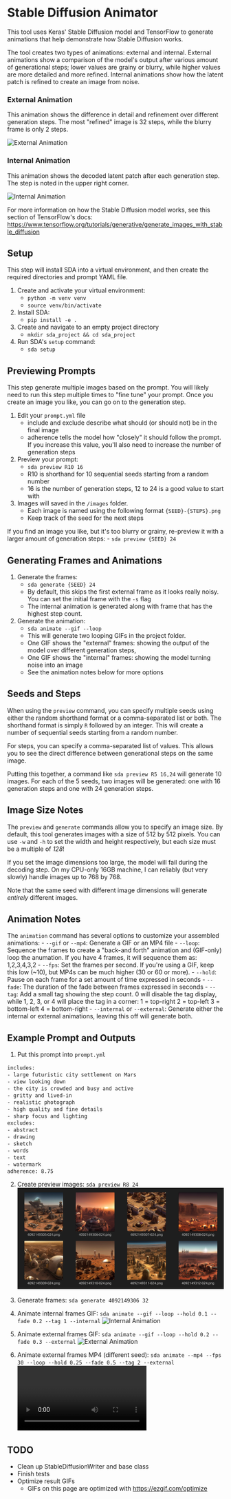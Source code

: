 # Stable Diffusion Animator

This tool uses Keras' Stable Diffusion model and TensorFlow to generate animations that
help demonstrate how Stable Diffusion works. 

The tool creates two types of animations: external and internal. External animations 
show a comparison of the model's output after various amount of generational steps; 
lower values are grainy or blurry, while higher values are more detailed and more
refined. Internal animations show how the latent patch is refined to create an image 
from noise. 

### External Animation

This animation shows the difference in detail and refinement over different generation
steps. The most "refined" image is 32 steps, while the blurry frame is only 2 steps.

![External Animation](/assets/4092149306_032_EXT.gif)

### Internal Animation

This animation shows the decoded latent patch after each generation step. The step is 
noted in the upper right corner.

![Internal Animation](/assets/4092149306_032_INT.gif)

For more information on how the Stable Diffusion model works, see this section of TensorFlow's docs:
https://www.tensorflow.org/tutorials/generative/generate_images_with_stable_diffusion

## Setup

This step will install SDA into a virtual environment, and then create the required 
directories and prompt YAML file.

1. Create and activate your virtual environment: 
    - `python -m venv venv`
    - `source venv/bin/activate`
2. Install SDA:
    - `pip install -e .`
3. Create and navigate to an empty project directory
    - `mkdir sda_project && cd sda_project`
4. Run SDA's `setup` command:
    - `sda setup`

## Previewing Prompts

This step generate multiple images based on the prompt. You will likely need to run this
step multiple times to "fine tune" your prompt. Once you create an image you like, you
can go on to the generation step.

1. Edit your `prompt.yml` file
    - include and exclude describe what should (or should not) be in the final image
    - adherence tells the model how "closely" it should follow the prompt. If you 
      increase this value, you'll also need to increase the number of generation steps
2. Preview your prompt:
    - `sda preview R10 16`
    - R10 is shorthand for 10 sequential seeds starting from a random number
    - 16 is the number of generation steps, 12 to 24 is a good value to start with
3. Images will saved in the `/images` folder.
    - Each image is named using the following format `{SEED}-{STEPS}.png`
    - Keep track of the seed for the next steps

If you find an image you like, but it's too blurry or grainy, re-preview it with a
larger amount of generation steps:
    - `sda preview {SEED} 24`

## Generating Frames and Animations

1. Generate the frames:
    - `sda generate {SEED} 24`
    - By default, this skips the first external frame as it looks really noisy. You can
      set the initial frame with the `-s` flag
    - The internal animation is generated along with frame that has the highest step count.
2. Generate the animation:
    - `sda animate --gif --loop`
    - This will generate two looping GIFs in the project folder.
    - One GIF shows the "external" frames: showing the output of the model over 
      different generation steps,
    - One GIF shows the "internal" frames: showing the model turning noise into an image
    - See the animation notes below for more options

## Seeds and Steps

When using the `preview` command, you can specify multiple seeds using either the random
shorthand format or a comma-separated list or both. The shorthand format is simply `R`
followed by an integer. This will create a number of sequential seeds starting from a 
random number.

For steps, you can specify a comma-separated list of values. This allows you to see the
direct difference between generational steps on the same image.

Putting this together, a command like `sda preview R5 16,24` will generate 10 images.
For each of the 5 seeds, two images will be generated: one with 16 generation steps and
one with 24 generation steps.

## Image Size Notes

The `preview` and `generate` commands allow you to specify an image size. By default, 
this tool generates images with a size of 512 by 512 pixels. You can use `-w` and `-h` 
to set the width and height respectively, but each size must be a multiple of *128*!

If you set the image dimensions too large, the model will fail during the decoding step.
On my CPU-only 16GB machine, I can reliably (but very slowly) handle images up to 768 by 768.

Note that the same seed with different image dimensions will generate _entirely_
different images.

## Animation Notes

The `animation` command has several options to customize your assembled animations:
    - `--gif` or `--mp4`: Generate a GIF or an MP4 file
    - `--loop`: Sequence the frames to create a "back-and forth" animation and 
      (GIF-only) loop the anumation. If you have 4 frames, it will sequence them as:
      1,2,3,4,3,2
    - `--fps`: Set the frames per second. If you're using a GIF, keep this low (~10), 
      but MP4s can be much higher (30 or 60 or more).
    - `--hold`: Pause on each frame for a set amount of time expressed in seconds
    - `--fade`: The duration of the fade between frames expressed in seconds
    - `--tag`: Add a small tag showing the step count. 0 will disable the tag display,
      while 1, 2, 3, or 4 will place the tag in a corner: 
        1 = top-right
        2 = top-left
        3 = bottom-left
        4 = bottom-right
    - `--internal` or `--external`: Generate either the internal or external animations,
      leaving this off will generate both.

## Example Prompt and Outputs

1. Put this prompt into `prompt.yml`

```
includes:
- large futuristic city settlement on Mars
- view looking down
- the city is crowded and busy and active
- gritty and lived-in
- realistic photograph
- high quality and fine details
- sharp focus and lighting
excludes:
- abstract
- drawing
- sketch
- words
- text
- watermark
adherence: 8.75
```

2. Create preview images: `sda preview R8 24`
![Preview Images](/assets/preview_images.png)

3. Generate frames: `sda generate 4092149306 32`

4. Animate internal frames GIF: `sda animate --gif --loop --hold 0.1 --fade 0.2 --tag 1 --internal`
![Internal Animation](/assets/4092149306_032_INT.gif)

5. Animate external frames GIF: `sda animate --gif --loop --hold 0.2 --fade 0.3 --external`
![External Animation](/assets/4092149306_032_EXT.gif)

5. Animate external frames MP4 (different seed): `sda animate --mp4 --fps 30 --loop --hold 0.25 --fade 0.5 --tag 2 --external`
![External Animation](/assets/4092149312_032_EXT.mp4)

## TODO

- Clean up StableDiffusionWriter and base class
- Finish tests
- Optimize result GIFs 
    - GIFs on this page are optimized with https://ezgif.com/optimize